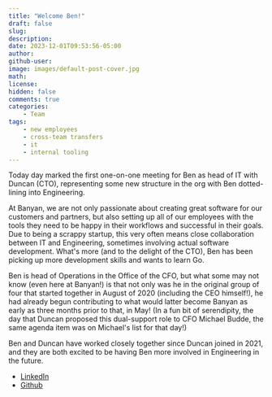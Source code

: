 ```yaml
---
title: "Welcome Ben!"
draft: false
slug:
description:
date: 2023-12-01T09:53:56-05:00
author:
github-user:
image: images/default-post-cover.jpg
math:
license:
hidden: false
comments: true
categories:
    - Team
tags:
    - new employees
    - cross-team transfers
    - it
    - internal tooling
---
```

Today day marked the first one-on-one meeting for Ben as head of IT with Duncan (CTO), representing some new structure in the org with Ben dotted-lining into Engineering.

At Banyan, we are not only passionate about creating great software for our customers and partners, but also setting up all of our employees with the tools they need to be happy in their workflows and successful in their goals. Due to being a scrappy startup, this very often means close collaboration between IT and Engineering, sometimes involving actual software development. What's more (and to the delight of the CTO), Ben has been picking up more development skills and wants to learn Go.

Ben is head of Operations in the Office of the CFO, but what some may not know (even here at Banyan!) is that not only was he in the original group of four that started together in August of 2020 (including the CEO himself!), he had already begun contributing to what would latter become Banyan as early as three months prior to that, in May! (In a fun bit of serendipity, the day that Duncan proposed this dual-support role to CFO Michael Budde, the same agenda item was on Michael's list for that day!)

Ben and Duncan have worked closely together since Duncan joined in 2021, and they are both excited to be having Ben more involved in Engineering in the future.

* [LinkedIn](https://www.linkedin.com/in/benjamin-pulver/)
* [Github](https://github.com/the-pulverizer)

